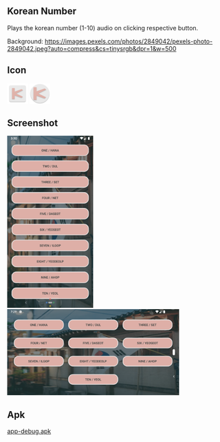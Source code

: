 ## **Korean Number**
Plays the korean number (1-10) audio on clicking respective button.

Background: https://images.pexels.com/photos/2849042/pexels-photo-2849042.jpeg?auto=compress&cs=tinysrgb&dpr=1&w=500

## **Icon**
![](app/src/main/res/mipmap-mdpi/ic_launcher.png)
![](app/src/main/res/mipmap-mdpi/ic_launcher_round.png)

## **Screenshot**
<img src="src/screenshot.png" width=200 height=400/>

<img src="src/screenshot_land.png" width=400 height=200/>

## **Apk**
[app-debug.apk](src/app-debug.apk?raw=true)
